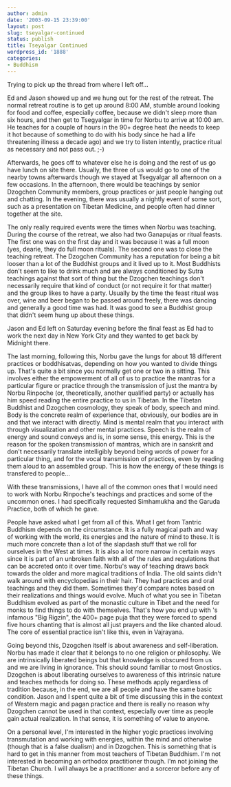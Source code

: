 ```yaml
---
author: admin
date: '2003-09-15 23:39:00'
layout: post
slug: tseyalgar-continued
status: publish
title: Tseyalgar Continued
wordpress_id: '1888'
categories:
- Buddhism
---
```

Trying to pick up the thread from where I left off...

Ed and Jason showed up and we hung out for the rest of the retreat. The normal retreat routine is to get up around 8:00 AM, stumble around looking for food and coffee, especially coffee, because we didn't sleep more than six hours, and then get to Tsegyalgar in time for Norbu to arrive at 10:00 am. He teaches for a couple of hours in the 90+ degree heat (he needs to keep it hot because of something to do with his body since he had a life threatening illness a decade ago) and we try to listen intently, practice ritual as necessary and not pass out. ;-)

Afterwards, he goes off to whatever else he is doing and the rest of us go have lunch on site there. Usually, the three of us would go to one of the nearby towns afterwards though we stayed at Tsegyalgar all afternoon on a few occasions. In the afternoon, there would be teachings by senior Dzogchen Community members, group practices or just people hanging out and chatting. In the evening, there was usually a nightly event of some sort, such as a presentation on Tibetan Medicine, and people often had dinner together at the site.

The only really required events were the times when Norbu was teaching. During the course of the retreat, we also had two Ganapujas or ritual feasts. The first one was on the first day and it was because it was a full moon (yes, dearie, they do full moon rituals). The second one was to close the teaching retreat. The Dzogchen Community has a reputation for being a bit looser than a lot of the Buddhist groups and it lived up to it. Most Buddhists don't seem to like to drink much and are always conditioned by Sutra teachings against that sort of thing but the Dzogchen teachings don't necessarily require that kind of conduct (or not require it for that matter) and the group likes to have a party. Usually by the time the feast ritual was over, wine and beer began to be passed around freely, there was dancing and generally a good time was had. It was good to see a Buddhist group that didn't seem hung up about these things.

Jason and Ed left on Saturday evening before the final feast as Ed had to work the next day in New York City and they wanted to get back by Midnight there.

The last morning, following this, Norbu gave the lungs for about 18 different practices or boddhisatvas, depending on how you wanted to divide things up. That's quite a bit since you normally get one or two in a sitting. This involves either the empowerment of all of us to practice the mantras for a particular figure or practice through the transmission of just the mantra by Norbu Rinpoche (or, theoretically, another qualified party) or actually has him speed reading the entire practice to us in Tibetan. In the Tibetan Buddhist and Dzogchen cosmology, they speak of body, speech and mind. Body is the concrete realm of experience that, obviously, our bodies are in and that we interact with directly. Mind is mental realm that you interact with through visualization and other mental practices. Speech is the realm of energy and sound conveys and is, in some sense, this energy. This is the reason for the spoken transmission of mantras, which are in sanskrit and don't necessarily translate intelligibly beyond being words of power for a particular thing, and for the vocal transmission of practices, even by reading them aloud to an assembled group. This is how the energy of these things is transfered to people...

With these transmissions, I have all of the common ones that I would need to work with Norbu Rinpoche's teachings and practices and some of the uncommon ones. I had specifically requested Simhamukha and the Garuda Practice, both of which he gave.

People have asked what I get from all of this. What I get from Tantric Buddhism depends on the circumstance. It is a fully magical path and way of working with the world, its energies and the nature of mind to these. It is much more concrete than a lot of the slapdash stuff that we roll for ourselves in the West at times. It is also a lot more narrow in certain ways since it is part of an unbroken faith with all of the rules and regulations that can be accreted onto it over time. Norbu's way of teaching draws back towards the older and more magical traditions of India. The old saints didn't walk around with encyclopedias in their hair. They had practices and oral teachings and they did them. Sometimes they'd compare notes based on their realizations and things would evolve. Much of what you see in Tibetan Buddhism evolved as part of the monastic culture in Tibet and the need for monks to find things to do with themselves. That's how you end up with <lj user="inominandum">'s infamous "Big Rigzin", the 400+ page puja that they were forced to spend five hours chanting that is almost all just prayers and the like chanted aloud. The core of essential practice isn't like this, even in Vajrayana. </lj>

Going beyond this, Dzogchen itself is about awareness and self-liberation. Norbu has made it clear that it belongs to no one religion or philosophy. We are intrinsically liberated beings but that knowledge is obscured from us and we are living in ignorance. This should sound familiar to most Gnostics. Dzogchen is about liberating ourselves to awareness of this intrinsic nature and teaches methods for doing so. These methods apply regardless of tradition because, in the end, we are all people and have the same basic condition. Jason and I spent quite a bit of time discussing this in the context of Western magic and pagan practice and there is really no reason why Dzogchen cannot be used in that context, especially over time as people gain actual realization. In that sense, it is something of value to anyone.

On a personal level, I'm interested in the higher yogic practices involving transmutation and working with energies, within the mind and otherwise (though that is a false dualism) and in Dzogchen. This is something that is hard to get in this manner from most teachers of Tibetan Buddhism. I'm not interested in becoming an orthodox practitioner though. I'm not joining the Tibetan Church. I will always be a practitioner and a sorceror before any of these things.
